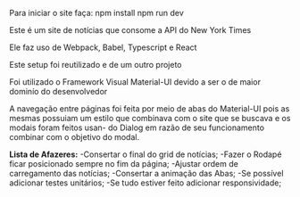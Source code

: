 Para iniciar o site faça:
npm install
npm run dev

Este é um site de notícias que consome a API do New York Times

Ele faz uso de Webpack, Babel, Typescript e React

Este setup foi reutilizado e de um outro projeto

Foi utilizado o Framework Visual Material-UI devido a ser o de maior dominío do desenvolvedor

A navegação entre páginas foi feita por meio de abas do Material-UI pois as mesmas
possuiam um estilo que combinava com o site que se buscava e os modais foram feitos usan-
do Dialog em razão de seu funcionamento combinar com o objetivo do modal.



**Lista de Afazeres:**
-Consertar o final do grid de notícias;
-Fazer o Rodapé ficar posicionado sempre no fim da página;
-Ajustar  ordem de carregamento das notícias;
-Consertar a animação das Abas;
-Se possível adicionar testes unitários;
-Se tudo estiver feito adicionar responsividade;